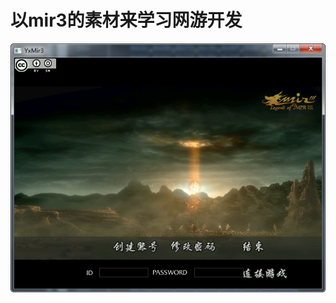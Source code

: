 ﻿# 以mir3的素材来学习网游开发  
![Image text](https://raw.githubusercontent.com/yangxun983323204/YxMir3/master/readme_res/login.png)